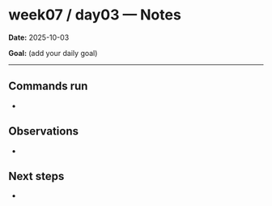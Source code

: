 ﻿# week07 / day03 — Notes

**Date:** 2025-10-03

**Goal:** (add your daily goal)

---
## Commands run
- 

## Observations
- 

## Next steps
- 
